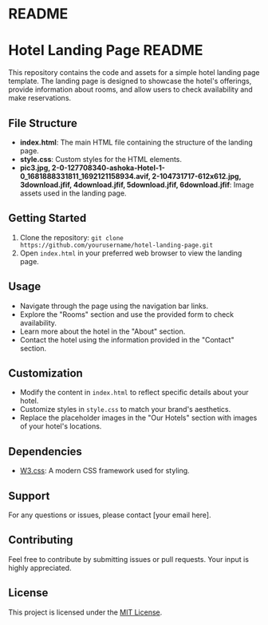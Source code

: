 # README
# Hotel Landing Page README

This repository contains the code and assets for a simple hotel landing page template. The landing page is designed to showcase the hotel's offerings, provide information about rooms, and allow users to check availability and make reservations.

## File Structure

- **index.html**: The main HTML file containing the structure of the landing page.
- **style.css**: Custom styles for the HTML elements.
- **pic3.jpg, 2-0-127708340-ashoka-Hotel-1-0_1681888331811_1692121158934.avif, 2-104731717-612x612.jpg, 3download.jfif, 4download.jfif, 5download.jfif, 6download.jfif**: Image assets used in the landing page.

## Getting Started

1. Clone the repository: `git clone https://github.com/yourusername/hotel-landing-page.git`
2. Open `index.html` in your preferred web browser to view the landing page.

## Usage

- Navigate through the page using the navigation bar links.
- Explore the "Rooms" section and use the provided form to check availability.
- Learn more about the hotel in the "About" section.
- Contact the hotel using the information provided in the "Contact" section.

## Customization

- Modify the content in `index.html` to reflect specific details about your hotel.
- Customize styles in `style.css` to match your brand's aesthetics.
- Replace the placeholder images in the "Our Hotels" section with images of your hotel's locations.

## Dependencies

- [W3.css](https://www.w3schools.com/w3css/): A modern CSS framework used for styling.

## Support

For any questions or issues, please contact [your email here].

## Contributing

Feel free to contribute by submitting issues or pull requests. Your input is highly appreciated.

## License

This project is licensed under the [MIT License](LICENSE).
